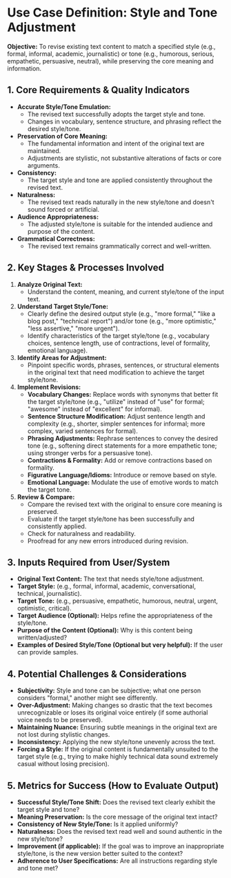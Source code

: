 # Use Case Definition: Style and Tone Adjustment

**Objective:** To revise existing text content to match a specified style (e.g., formal, informal, academic, journalistic) or tone (e.g., humorous, serious, empathetic, persuasive, neutral), while preserving the core meaning and information.

## 1. Core Requirements & Quality Indicators

*   **Accurate Style/Tone Emulation:**
    *   The revised text successfully adopts the target style and tone.
    *   Changes in vocabulary, sentence structure, and phrasing reflect the desired style/tone.
*   **Preservation of Core Meaning:**
    *   The fundamental information and intent of the original text are maintained.
    *   Adjustments are stylistic, not substantive alterations of facts or core arguments.
*   **Consistency:**
    *   The target style and tone are applied consistently throughout the revised text.
*   **Naturalness:**
    *   The revised text reads naturally in the new style/tone and doesn't sound forced or artificial.
*   **Audience Appropriateness:**
    *   The adjusted style/tone is suitable for the intended audience and purpose of the content.
*   **Grammatical Correctness:**
    *   The revised text remains grammatically correct and well-written.

## 2. Key Stages & Processes Involved

1.  **Analyze Original Text:**
    *   Understand the content, meaning, and current style/tone of the input text.
2.  **Understand Target Style/Tone:**
    *   Clearly define the desired output style (e.g., "more formal," "like a blog post," "technical report") and/or tone (e.g., "more optimistic," "less assertive," "more urgent").
    *   Identify characteristics of the target style/tone (e.g., vocabulary choices, sentence length, use of contractions, level of formality, emotional language).
3.  **Identify Areas for Adjustment:**
    *   Pinpoint specific words, phrases, sentences, or structural elements in the original text that need modification to achieve the target style/tone.
4.  **Implement Revisions:**
    *   **Vocabulary Changes:** Replace words with synonyms that better fit the target style/tone (e.g., "utilize" instead of "use" for formal; "awesome" instead of "excellent" for informal).
    *   **Sentence Structure Modification:** Adjust sentence length and complexity (e.g., shorter, simpler sentences for informal; more complex, varied sentences for formal).
    *   **Phrasing Adjustments:** Rephrase sentences to convey the desired tone (e.g., softening direct statements for a more empathetic tone; using stronger verbs for a persuasive tone).
    *   **Contractions & Formality:** Add or remove contractions based on formality.
    *   **Figurative Language/Idioms:** Introduce or remove based on style.
    *   **Emotional Language:** Modulate the use of emotive words to match the target tone.
5.  **Review & Compare:**
    *   Compare the revised text with the original to ensure core meaning is preserved.
    *   Evaluate if the target style/tone has been successfully and consistently applied.
    *   Check for naturalness and readability.
    *   Proofread for any new errors introduced during revision.

## 3. Inputs Required from User/System

*   **Original Text Content:** The text that needs style/tone adjustment.
*   **Target Style:** (e.g., formal, informal, academic, conversational, technical, journalistic).
*   **Target Tone:** (e.g., persuasive, empathetic, humorous, neutral, urgent, optimistic, critical).
*   **Target Audience (Optional):** Helps refine the appropriateness of the style/tone.
*   **Purpose of the Content (Optional):** Why is this content being written/adjusted?
*   **Examples of Desired Style/Tone (Optional but very helpful):** If the user can provide samples.

## 4. Potential Challenges & Considerations

*   **Subjectivity:** Style and tone can be subjective; what one person considers "formal," another might see differently.
*   **Over-Adjustment:** Making changes so drastic that the text becomes unrecognizable or loses its original voice entirely (if some authorial voice needs to be preserved).
*   **Maintaining Nuance:** Ensuring subtle meanings in the original text are not lost during stylistic changes.
*   **Inconsistency:** Applying the new style/tone unevenly across the text.
*   **Forcing a Style:** If the original content is fundamentally unsuited to the target style (e.g., trying to make highly technical data sound extremely casual without losing precision).

## 5. Metrics for Success (How to Evaluate Output)

*   **Successful Style/Tone Shift:** Does the revised text clearly exhibit the target style and tone?
*   **Meaning Preservation:** Is the core message of the original text intact?
*   **Consistency of New Style/Tone:** Is it applied uniformly?
*   **Naturalness:** Does the revised text read well and sound authentic in the new style/tone?
*   **Improvement (if applicable):** If the goal was to improve an inappropriate style/tone, is the new version better suited to the context?
*   **Adherence to User Specifications:** Are all instructions regarding style and tone met?
